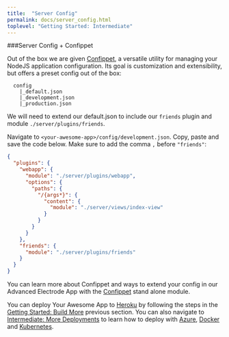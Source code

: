 ```yaml
---
title:  "Server Config"
permalink: docs/server_config.html
toplevel: "Getting Started: Intermediate"
---
```


###Server Config + Confippet

Out of the box we are given [Confippet](https://github.com/electrode-io/electrode-confippet), a versatile utility for managing your NodeJS application configuration. Its goal is customization and extensibility, but offers a preset config out of the box:

```
  config
    |_default.json
    |_development.json
    |_production.json
```

We will need to extend our default.json to include our `friends` plugin and module `./server/plugins/friends`.

Navigate to `<your-awesome-app>/config/development.json`. Copy, paste and save the code below. Make sure to add the comma `,` before `"friends"`:

```json
{
  "plugins": {
    "webapp": {
      "module": "./server/plugins/webapp",
      "options": {
        "paths": {
          "/{args*}": {
            "content": {
              "module": "./server/views/index-view"
            }
          }
        }
      }
    },
    "friends": {
      "module": "./server/plugins/friends"
    }
  }
}
```

You can learn more about Confippet and ways to extend your config in our Advanced Electrode App with the [Confippet](confippet.html) stand alone module.

You can deploy Your Awesome App to [Heroku](https://devcenter.heroku.com/categories/deployment) by following the steps in the [Getting Started: Build More](build_more.html) previous section. You can also navigate to [Intermediate: More Deployments](more_deployments.html) to learn how to deploy with [Azure](azure.html), [Docker](docker.html) and [Kubernetes](kubernetes.html).
